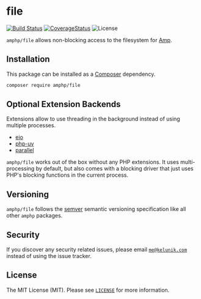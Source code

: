 # file

[![Build Status](https://img.shields.io/travis/amphp/file/master.svg?style=flat-square)](https://travis-ci.org/amphp/file)
[![CoverageStatus](https://img.shields.io/coveralls/amphp/file/master.svg?style=flat-square)](https://coveralls.io/github/amphp/file?branch=master)
![License](https://img.shields.io/badge/license-MIT-blue.svg?style=flat-square)

`amphp/file` allows non-blocking access to the filesystem for [Amp](https://github.com/amphp/amp).

## Installation

This package can be installed as a [Composer](https://getcomposer.org/) dependency.

```bash
composer require amphp/file
```

## Optional Extension Backends

Extensions allow to use threading in the background instead of using multiple processes.
 
 - [eio](https://pecl.php.net/package/eio)
 - [php-uv](https://github.com/bwoebi/php-uv)
 - [parallel](https://github.com/krakjoe/parallel)

`amphp/file` works out of the box without any PHP extensions. It uses multi-processing by default, but also comes with a blocking driver that just uses PHP's blocking functions in the current process.

## Versioning

`amphp/file` follows the [semver](http://semver.org/) semantic versioning specification like all other `amphp` packages.

## Security

If you discover any security related issues, please email [`me@kelunik.com`](mailto:me@kelunik.com) instead of using the issue tracker.

## License

The MIT License (MIT). Please see [`LICENSE`](./LICENSE) for more information.
